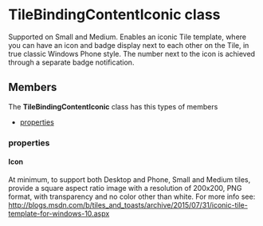 
# TileBindingContentIconic class

Supported on Small and Medium. Enables an iconic Tile template, where you can have an icon and badge display next to each other on the Tile, in true classic Windows Phone style. The number next to the icon is achieved through a separate badge notification.

## Members

The **TileBindingContentIconic** class has this types of members

* [properties](#properties)

### properties

#### Icon

At minimum, to support both Desktop and Phone, Small and Medium tiles, provide a square aspect ratio image with a resolution of 200x200, PNG format, with transparency and no color other than white. For more info see: http://blogs.msdn.com/b/tiles_and_toasts/archive/2015/07/31/iconic-tile-template-for-windows-10.aspx
